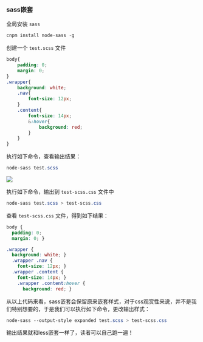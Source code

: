 ### sass嵌套

全局安装 `sass`

```cpp
cnpm install node-sass -g
```
创建一个 `test.scss` 文件

```css
body{
    padding: 0;
    margin: 0;
}
.wrapper{
    background: white;
    .nav{
        font-size: 12px;
    }
    .content{
        font-size: 14px;
        &:hover{
            background: red;
        }
    }
}
```
执行如下命令，查看输出结果：
```css
node-sass test.scss
```
![](https://img-blog.csdnimg.cn/20200529162015247.png?x-oss-process=image/watermark,type_ZmFuZ3poZW5naGVpdGk,shadow_10,text_aHR0cHM6Ly9ibG9nLmNzZG4ubmV0L3dlaXhpbl80MjQyOTcxOA==,size_16,color_FFFFFF,t_70)

执行如下命令，输出到 `test-scss.css` 文件中
```css
node-sass test.scss > test-scss.css
```


查看  `test-scss.css` 文件，得到如下结果：

```css
body {
  padding: 0;
  margin: 0; }

.wrapper {
  background: white; }
  .wrapper .nav {
    font-size: 12px; }
  .wrapper .content {
    font-size: 14px; }
    .wrapper .content:hover {
      background: red; }
```

从以上代码来看，sass嵌套会保留原来嵌套样式，对于css观赏性来说，并不是我们特别想要的，于是我们可以执行如下命令，更改输出样式：

```css
node-sass --output-style expanded test.scss > test-scss.css
```
输出结果就和less嵌套一样了，读者可以自己跑一遍！
